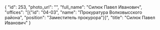 {
    "id": 253,
    "photo_url": "",
    "full_name": "Силюк Павел Иванович",
    "offices": "[{\"id\": \"04-03\", \"name\": \"Прокуратура Волковысского района\", \"position\": \"Заместитель прокурора\"}]",
    "title": "Силюк Павел Иванович"
}